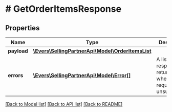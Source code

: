 # # GetOrderItemsResponse

## Properties

Name | Type | Description | Notes
------------ | ------------- | ------------- | -------------
**payload** | [**\Evers\SellingPartnerApi\Model\OrderItemsList**](OrderItemsList.md) |  | [optional]
**errors** | [**\Evers\SellingPartnerApi\Model\Error[]**](Error.md) | A list of error responses returned when a request is unsuccessful. | [optional]

[[Back to Model list]](../../README.md#models) [[Back to API list]](../../README.md#endpoints) [[Back to README]](../../README.md)
